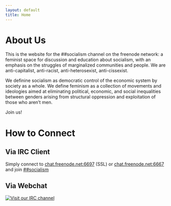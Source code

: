```yaml
---
layout: default
title: Home
---
```


# About Us

This is the website for the ##socialism channel on the freenode
network: a feminist space for discussion and education about
socialism, with an emphasis on the struggles of marginalized
communities and people. We are anti-capitalist, anti-racist,
anti-heterosexist, anti-cissexist.

We definine socialism as democratic control of the economic system by
society as a whole. We define feminism as a collection of movements
and ideologies aimed at eliminating political, economic, and social
inequalities between genders arising from structural oppression and
exploitation of those who aren’t men.

Join us!

# How to Connect

## Via IRC Client

Simply connect to [chat.freenode.net:6697](ircs://chat.freenode.net:6697/%23%23socialism) (SSL)
or [chat.freenode.net:6667](irc://chat.freenode.net:6667/%23%23socialism) and join
[##socialism](ircs://chat.freenode.net:6697/%23%23socialism)

## Via Webchat

[![Visit our IRC channel](https://kiwiirc.com/buttons/chat.freenode.net/%23socialism.png)](https://kiwiirc.com/client/chat.freenode.net:+6697/##socialism)
